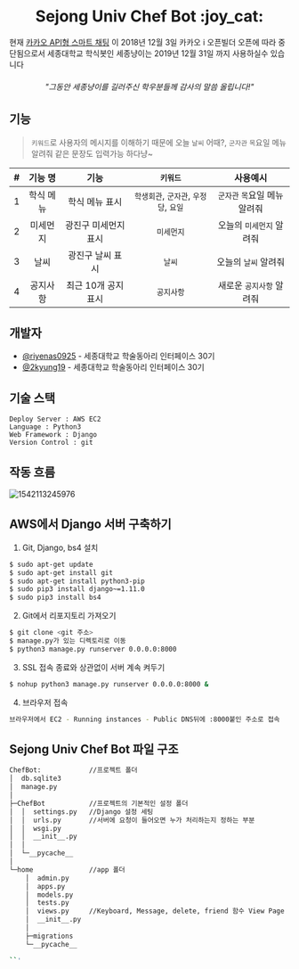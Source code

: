 <h1 align="center">Sejong Univ Chef Bot  :joy_cat: </h1>

현재 [카카오 API형 스마트 채팅](https://github.com/plusfriend/auto_reply) 이 2018년 12월 3일 카카오 i 오픈빌더 오픈에 따라 중단됨으로서 세종대학교 학식봇인 세종냥이는 2019년 12월 31일 까지 사용하실수 있습니다

<h6 align="center">"그동안 세종냥이를 길러주신 학우분들께 감사의 말씀 올립니다!"</h6>

## 기능
> ```키워드```로 사용자의 메시지를 이해하기 때문에 오늘 ```날씨``` 어때?, ```군자관``` ```목```요일 메뉴 알려줘 같은 문장도 입력가능 하다냥~

| # | 기능 명 | 기능 | ```키워드``` | 사용예시 |
|:--------:|:--------:|:--------:|:--------:|:--------:|
| 1 | 학식 메뉴 | 학식 메뉴 표시 | ```학생회관```, ```군자관```, ```우정당```, ```요일``` | ```군자관``` ```목```요일 메뉴 알려줘|
| 2 | 미세먼지 | 광진구 미세먼지 표시 | ```미세먼지``` | 오늘의 ```미세먼지``` 알려줘 |
| 3 | 날씨 | 광진구 날씨 표시  | ```날씨``` | 오늘의 ```날씨``` 알려줘 |
| 4 | 공지사항 | 최근 10개 공지 표시 | ```공지사항``` | 새로운 ```공지사항``` 알려줘 |

## 개발자
* [@riyenas0925](https://github.com/riyenas0925) - 세종대학교 학술동아리 인터페이스 30기
* [@2kyung19](https://github.com/2kyung19) - 세종대학교 학술동아리 인터페이스 30기  

## 기술 스택
```
Deploy Server : AWS EC2  
Language : Python3  
Web Framework : Django  
Version Control : git  
```

## 작동 흐름
![1542113245976](https://user-images.githubusercontent.com/32615702/71469976-17aba700-280e-11ea-8c38-49e3244f40a4.jpg)

## AWS에서 Django 서버 구축하기

1. Git, Django, bs4 설치
```bash
$ sudo apt-get update
$ sudo apt-get install git
$ sudo apt-get install python3-pip
$ sudo pip3 install django~=1.11.0
$ sudo pip3 install bs4
```

2. Git에서 리포지토리 가져오기
```bash
$ git clone <git 주소>
$ manage.py가 있는 디렉토리로 이동
$ python3 manage.py runserver 0.0.0.0:8000
```

3. SSL 접속 종료와 상관없이 서버 계속 켜두기
```bash
$ nohup python3 manage.py runserver 0.0.0.0:8000 &
```

4. 브라우저 접속
```bash
브라우저에서 EC2 - Running instances - Public DNS뒤에 :8000붙인 주소로 접속
```

## Sejong Univ Chef Bot 파일 구조

```bash
ChefBot:            //프로젝트 폴더
│  db.sqlite3
│  manage.py
│
├─ChefBot           //프로젝트의 기본적인 설정 폴더
│  │  settings.py   //Django 설정 세팅
│  │  urls.py       //서버에 요청이 들어오면 누가 처리하는지 정하는 부분
│  │  wsgi.py
│  │  __init__.py
│  │
│  └─__pycache__
│
└─home              //app 폴더
    │  admin.py
    │  apps.py
    │  models.py
    │  tests.py
    │  views.py     //Keyboard, Message, delete, friend 함수 View Page
    │  __init__.py
    │
    ├─migrations
    └─__pycache__

``'
